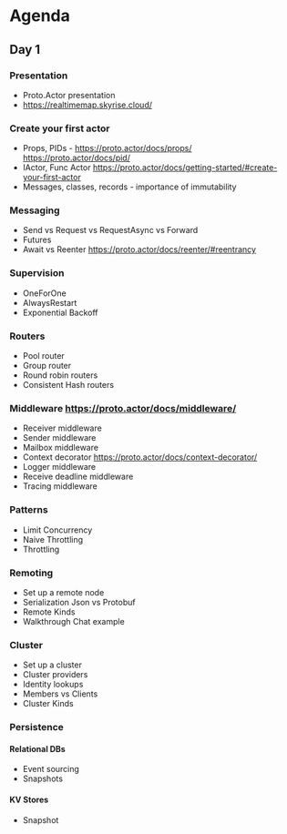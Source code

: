 # Agenda

## Day 1

### Presentation
* Proto.Actor presentation
* https://realtimemap.skyrise.cloud/

### Create your first actor
* Props, PIDs - https://proto.actor/docs/props/ https://proto.actor/docs/pid/
* IActor, Func Actor https://proto.actor/docs/getting-started/#create-your-first-actor
* Messages, classes, records - importance of immutability

### Messaging
* Send vs Request vs RequestAsync vs Forward 
* Futures
* Await vs Reenter https://proto.actor/docs/reenter/#reentrancy

### Supervision
* OneForOne
* AlwaysRestart
* Exponential Backoff

### Routers
* Pool router
* Group router
* Round robin routers
* Consistent Hash routers

### Middleware https://proto.actor/docs/middleware/
* Receiver middleware
* Sender middleware
* Mailbox middleware
* Context decorator https://proto.actor/docs/context-decorator/
* Logger middleware
* Receive deadline middleware
* Tracing middleware

### Patterns
* Limit Concurrency
* Naive Throttling
* Throttling

### Remoting
* Set up a remote node
* Serialization Json vs Protobuf
* Remote Kinds
* Walkthrough Chat example

### Cluster
* Set up a cluster
* Cluster providers
* Identity lookups
* Members vs Clients
* Cluster Kinds   

### Persistence
#### Relational DBs
* Event sourcing
* Snapshots
#### KV Stores
* Snapshot

